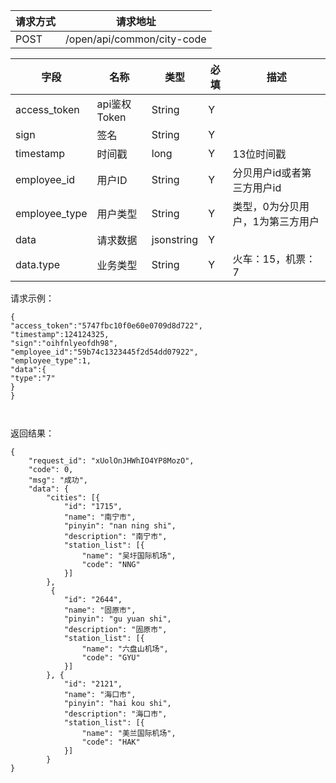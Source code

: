 请求方式|请求地址
----|---
POST|/open/api/common/city-code



字段|名称|类型|必填|描述
----|----|---|---|---
access_token|api鉴权Token|String|Y|
sign|签名|String|Y|
timestamp|时间戳 |long|Y|13位时间戳
employee\_id| 用户ID|String|Y|分贝用户id或者第三方用户id
employee\_type| 用户类型|String|Y|类型，0为分贝用户，1为第三方用户
data |请求数据|jsonstring|Y|
data.type|业务类型 | String |Y|火车：15，机票：7
请求示例：

```
{
"access_token":"5747fbc10f0e60e0709d8d722",
"timestamp":124124325,
"sign":"oihfnlyeofdh98",
"employee_id":"59b74c1323445f2d54dd07922",
"employee_type":1,
"data":{
"type":"7"
}
}



```



返回结果：


```
{
	"request_id": "xUolOnJHWhIO4YP8MozO",
	"code": 0,
	"msg": "成功",
	"data": {
		"cities": [{
			"id": "1715",
			"name": "南宁市",
			"pinyin": "nan ning shi",
			"description": "南宁市",
			"station_list": [{
				"name": "吴圩国际机场",
				"code": "NNG"
			}]
		},
		 {
			"id": "2644",
			"name": "固原市",
			"pinyin": "gu yuan shi",
			"description": "固原市",
			"station_list": [{
				"name": "六盘山机场",
				"code": "GYU"
			}]
		}, {
			"id": "2121",
			"name": "海口市",
			"pinyin": "hai kou shi",
			"description": "海口市",
			"station_list": [{
				"name": "美兰国际机场",
				"code": "HAK"
			}]
		}
}

```

